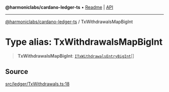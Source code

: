 **@harmoniclabs/cardano-ledger-ts** • [Readme](../Introduction) \| [API](../globals)

***

[@harmoniclabs/cardano-ledger-ts](../Introduction) / TxWithdrawalsMapBigInt

# Type alias: TxWithdrawalsMapBigInt

> **TxWithdrawalsMapBigInt**: [`ITxWithdrawalsEntryBigInt`](ITxWithdrawalsEntryBigInt)[]

## Source

[src/ledger/TxWithdrawals.ts:18](https://github.com/HarmonicLabs/cardano-ledger-ts/blob/d1659b0/src/ledger/TxWithdrawals.ts#L18)
